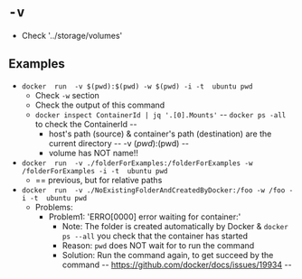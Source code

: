 

# `-v`
* Check '../storage/volumes'
## Examples
* `docker  run  -v $(pwd):$(pwd) -w $(pwd) -i -t  ubuntu pwd`
  * Check `-w` section
  * Check the output of this command
  * `docker inspect ContainerId | jq '.[0].Mounts'`  -- `docker ps -all` to check the ContainerId -- 
    * host's path (source) & container's path (destination) are the current directory -- -v $(pwd):$(pwd) --
    * volume has NOT name!!
* `docker  run  -v ./folderForExamples:/folderForExamples -w /folderForExamples -i -t  ubuntu pwd`
  * == previous, but for relative paths
* `docker  run  -v ./NoExistingFolderAndCreatedByDocker:/foo -w /foo -i -t  ubuntu pwd`
  * Problems:
    * Problem1: 'ERRO[0000] error waiting for container:'
      * Note: The folder is created automatically by Docker & `docker ps --all` you check that the container has started
      * Reason: `pwd` does NOT wait for to run the command
      * Solution: Run the command again, to get succeed by the command -- https://github.com/docker/docs/issues/19934 --